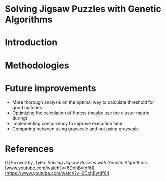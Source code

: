 # Solving Jigsaw Puzzles with Genetic Algorithms

# Introduction

# Methodologies

# Future improvements

- More thorough analysis on the optimal way to calculate threshold for good matches
- Optimizing the calculation of fitness (maybe use the cluster matrix during)
- Implementing concurrency to improve execution time
- Comparing between using grayscale and not using grayscale

# References

[1] Foxworthy, Tyler. _Solving Jigsaw Puzzles with Genetic Algorithms_. [www.youtube.com/watch?v=6DohBytdf6I](https://www.youtube.com/watch?v=6DohBytdf6I)
